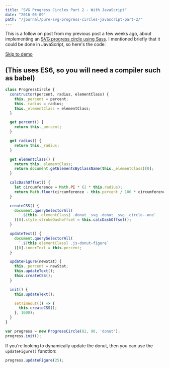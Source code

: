 ```yaml
---
title: "SVG Progress Circles Part 2 - With JavaScript"
date: "2016-05-09"
path: "/journal/pure-svg-progress-circles-javascript-part-2/"
---
```


This is a follow on post from my previous post a few weeks ago, about implementing an [SVG progress circle using Sass](/journal/pure-svg-progress-circles/). I mentioned briefly that it could be done in JavaScript, so here's the code:

[Skip to demo](http://codepen.io/alexpate/pen/wGxVZd)

## (This uses ES6, so you will need a compiler such as babel)

```javascript
class ProgressCircle {
  constructor(percent, radius, elementClass) {
    this._percent = percent;
    this._radius = radius;
    this._elementClass = elementClass;
  }

  get percent() {
    return this._percent;
  }

  get radius() {
    return this._radius;
  }

  get elementClass() {
    return this._elementClass;
    return document.getElementsByClassName(this._elementClass)[0];
  }

  calcDashOffset() {
    let circumference = Math.PI * (2 * this.radius);
    return Math.floor(circumference - this.percent / 100 * circumference);
  }

  createCSS() {
    document.querySelectorAll(
      `.${this._elementClass} .donut__svg .donut__svg__circle--one`
    )[0].style.strokeDashoffset = this.calcDashOffset();
  }

  updateText() {
    document.querySelectorAll(
      `.${this.elementClass} .js-donut-figure`
    )[0].innerText = this.percent;
  }

  updateFigure(newStat) {
    this._percent = newStat;
    this.updateText();
    this.createCSS();
  }

  init() {
    this.updateText();

    setTimeout(() => {
      this.createCSS();
    }, 1000);
  }
}

var progress = new ProgressCircle(82, 90, 'donut');
progress.init();
```

If you're looking to dynamically update the donut, then you can use the `updateFigure()` function:

```javascript
progress.updateFigure(25);
```
